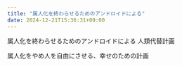 ```yaml
---
title: "属人化を終わらせるためのアンドロイドによる"
date: 2024-12-21T15:36:31+09:00
---
```

属人化を終わらせるためのアンドロイドによる
人類代替計画

属人化をやめ人を自由にさせる、幸せのための計画
